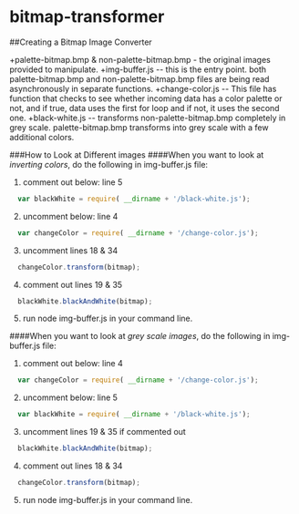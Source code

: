 # bitmap-transformer
##Creating a Bitmap Image Converter

+palette-bitmap.bmp & non-palette-bitmap.bmp - the original images provided to manipulate.
+img-buffer.js -- this is the entry point. both palette-bitmap.bmp and non-palette-bitmap.bmp files are being read asynchronously in separate functions.
+change-color.js -- This file has function that checks to see whether incoming data has a color palette or not, and if true, data uses the first for loop and if not, it uses the second one.
+black-white.js -- transforms non-palette-bitmap.bmp completely in grey scale. palette-bitmap.bmp transforms into grey scale with a few additional colors.


###How to Look at Different images
####When you want to look at *inverting colors*, do the following in img-buffer.js file:
1. comment out below: line 5
```javascript
  var blackWhite = require( __dirname + '/black-white.js');
```
2. uncomment below: line 4
```javascript
  var changeColor = require( __dirname + '/change-color.js');
```
3. uncomment lines 18 & 34
```javascript
  changeColor.transform(bitmap);
```
4. comment out lines 19 & 35
```javascript
  blackWhite.blackAndWhite(bitmap);
```
5. run  node img-buffer.js in your command line.

####When you want to look at *grey scale images*, do the following in img-buffer.js file:
1. comment out below: line 4
```javascript
  var changeColor = require( __dirname + '/change-color.js');
```
2. uncomment below: line 5
```javascript
  var blackWhite = require( __dirname + '/black-white.js');
```
3. uncomment lines 19 & 35 if commented out
```javascript
  blackWhite.blackAndWhite(bitmap);
```
4. comment out lines 18 & 34
```javascript
  changeColor.transform(bitmap);
```
5. run  node img-buffer.js in your command line.

